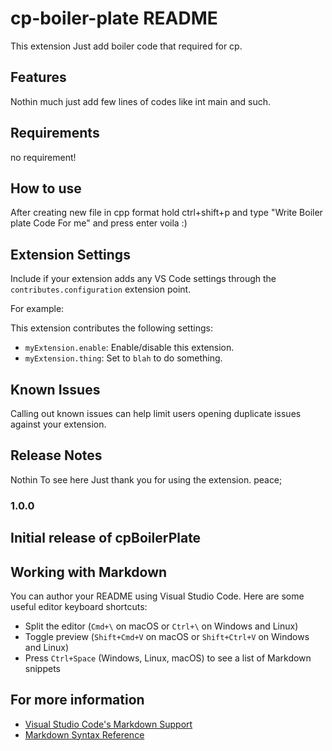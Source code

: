 # cp-boiler-plate README

This extension Just add boiler code that required for cp.
## Features

Nothin much just add few lines of codes like int main and such. 

## Requirements

no requirement!

## How to use

After creating new file in cpp format hold ctrl+shift+p and type "Write Boiler plate Code For me" and press enter voila :)


## Extension Settings

Include if your extension adds any VS Code settings through the `contributes.configuration` extension point.

For example:

This extension contributes the following settings:

* `myExtension.enable`: Enable/disable this extension.
* `myExtension.thing`: Set to `blah` to do something.

## Known Issues

Calling out known issues can help limit users opening duplicate issues against your extension.

## Release Notes

Nothin To see here Just thank you for using the extension. peace;

### 1.0.0

Initial release of cpBoilerPlate 
---

## Working with Markdown

You can author your README using Visual Studio Code.  Here are some useful editor keyboard shortcuts:

* Split the editor (`Cmd+\` on macOS or `Ctrl+\` on Windows and Linux)
* Toggle preview (`Shift+Cmd+V` on macOS or `Shift+Ctrl+V` on Windows and Linux)
* Press `Ctrl+Space` (Windows, Linux, macOS) to see a list of Markdown snippets

## For more information

* [Visual Studio Code's Markdown Support](http://code.visualstudio.com/docs/languages/markdown)
* [Markdown Syntax Reference](https://help.github.com/articles/markdown-basics/)
